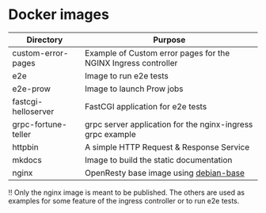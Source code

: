 # Docker images

Directory | Purpose
------------ | -------------
custom-error-pages | Example of Custom error pages for the NGINX Ingress controller
e2e | Image to run e2e tests
e2e-prow | Image to launch Prow jobs
fastcgi-helloserver | FastCGI application for e2e tests
grpc-fortune-teller | grpc server application for the nginx-ingress grpc example
httpbin | A simple HTTP Request & Response Service
mkdocs | Image to build the static documentation
nginx | OpenResty base image using [debian-base](https://quay.io/kubernetes-ingress-controller/debian-base-amd64)

:bangbang: Only the nginx image is meant to be published. The others are used as examples for some feature of the ingress controller or to run e2e tests.

